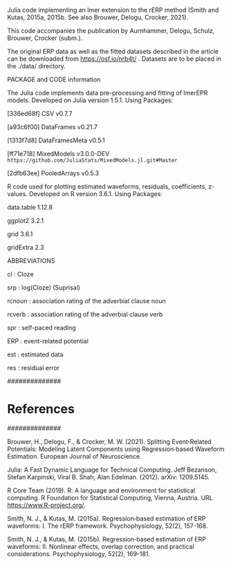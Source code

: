 Julia code implementing an lmer extension to the rERP method (Smith and Kutas, 2015a, 2015b. See also Brouwer, Delogu, Crocker, 2021). 

This code accompanies the publication by Aurnhammer, Delogu, Schulz, Brouwer, Crocker (subm.).

The original ERP data as well as the fitted datasets described in the article can be downloaded from https://osf.io/nrb4t/ . Datasets are to be placed in the ./data/ directory.

PACKAGE and CODE information

The Julia code implements data pre-processing and fitting of lmerEPR models.
Developed on Julia version 1.5.1.
Using Packages: 

[336ed68f] CSV v0.7.7

[a93c6f00] DataFrames v0.21.7

[1313f7d8] DataFramesMeta v0.5.1

[ff71e718] MixedModels v3.0.0-DEV `https://github.com/JuliaStats/MixedModels.jl.git#Master`

[2dfb63ee] PooledArrays v0.5.3

R code used for plotting estimated waveforms, residuals, coefficients, z-values. 
Developed on R version 3.6.1. Using Packages:

data.table 1.12.8

ggplot2 3.2.1

grid 3.6.1

gridExtra 2.3


ABBREVIATIONS

cl : Cloze

srp : log(Cloze) (Suprisal)

rcnoun : association rating of the adverbial clause noun

rcverb : association rating of the adverbial clause verb

spr : self-paced reading

ERP : event-related potential

est : estimated data

res : residual error

##############
# References # 
##############

Brouwer, H., Delogu, F., & Crocker, M. W. (2021). Splitting Event‐Related Potentials:
  Modeling Latent Components using Regression‐based Waveform Estimation. 
  European Journal of Neuroscience.

Julia: A Fast Dynamic Language for Technical Computing. 
  Jeff Bezanson, Stefan Karpinski, Viral B. Shah, Alan Edelman.
  (2012). arXiv: 1209.5145.

R Core Team (2019). R: A language and environment for statistical
  computing. R Foundation for Statistical Computing, Vienna, Austria.
  URL https://www.R-project.org/.

Smith, N. J., & Kutas, M. (2015a). Regression‐based estimation of ERP waveforms:
  I. The rERP framework. Psychophysiology, 52(2), 157-168.

Smith, N. J., & Kutas, M. (2015b). Regression‐based estimation of ERP waveforms: 
  II. Nonlinear effects, overlap correction, and practical considerations. 
  Psychophysiology, 52(2), 169-181.

